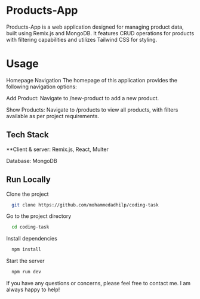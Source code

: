 # Products-App

Products-App is a web application designed for managing product data, built using Remix.js and MongoDB. It features CRUD operations for products with filtering capabilities and utilizes Tailwind CSS for styling.

# Usage

Homepage Navigation
The homepage of this application provides the following navigation options:

Add Product: Navigate to /new-product to add a new product.

Show Products: Navigate to /products to view all products, with filters available as per project requirements.

## Tech Stack

**Client & server: Remix.js, React, Multer

Database: MongoDB




## Run Locally

Clone the project

```bash
  git clone https://github.com/mohammedadhilp/coding-task
```

Go to the project directory

```bash
  cd coding-task
```

Install dependencies

```bash
  npm install
```

Start the server

```bash
  npm run dev
```



If you have any questions or concerns, please feel free to contact me. I am always happy to help!
